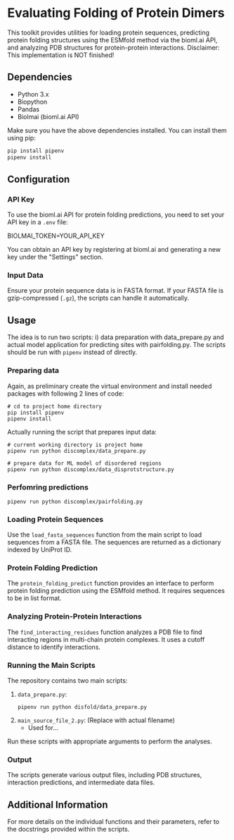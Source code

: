 # Evaluating Folding of Protein Dimers

This toolkit provides utilities for loading protein sequences, predicting protein folding structures using the ESMfold method via the bioml.ai API, and analyzing PDB structures for protein-protein interactions.
Disclaimer: This implementation is NOT finished!

## Dependencies

- Python 3.x
- Biopython
- Pandas
- Biolmai (bioml.ai API)

Make sure you have the above dependencies installed. You can install them using pip:

```bash
pip install pipenv
pipenv install
```

## Configuration

### API Key

To use the bioml.ai API for protein folding predictions, you need to set your API key in a `.env` file:

BIOLMAI_TOKEN=YOUR_API_KEY

You can obtain an API key by registering at bioml.ai and generating a new key under the "Settings" section.

### Input Data

Ensure your protein sequence data is in FASTA format. If your FASTA file is gzip-compressed (`.gz`), the scripts can handle it automatically.

## Usage

The idea is to run two scripts: i) data preparation with data_prepare.py and actual model application for predicting sites with pairfolding.py. The scripts should be run with `pipenv` instead of directly.

### Preparing data

Again, as preliminary create the virtual environment and install needed packages with following 2 lines of code:

```
# cd to project home directory
pip install pipenv
pipenv install
```

Actually running the script that prepares input data:

```
# current working directory is project home
pipenv run python discomplex/data_prepare.py

# prepare data for ML model of disordered regions
pipenv run python discomplex/data_disprotstructure.py
```




### Perfomring predictions

```
pipenv run python discomplex/pairfolding.py 
```

### Loading Protein Sequences

Use the `load_fasta_sequences` function from the main script to load sequences from a FASTA file. The sequences are returned as a dictionary indexed by UniProt ID.

### Protein Folding Prediction

The `protein_folding_predict` function provides an interface to perform protein folding prediction using the ESMfold method. It requires sequences to be in list format.

### Analyzing Protein-Protein Interactions

The `find_interacting_residues` function analyzes a PDB file to find interacting regions in multi-chain protein complexes. It uses a cutoff distance to identify interactions.

### Running the Main Scripts

The repository contains two main scripts:

1. `data_prepare.py`: 
   ```
   pipenv run python disfold/data_prepare.py
   ```
2. `main_source_file_2.py`: (Replace with actual filename)
   - Used for...

Run these scripts with appropriate arguments to perform the analyses.

### Output

The scripts generate various output files, including PDB structures, interaction predictions, and intermediate data files.

## Additional Information

For more details on the individual functions and their parameters, refer to the docstrings provided within the scripts.
